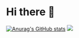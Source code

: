 # Hi there 👋

[![Anurag's GitHub stats](https://github-readme-stats.vercel.app/api?username=vasudev888)](https://github.com/anuraghazra/github-readme-stats)
![](https://komarev.com/ghpvc/?username=your-github-vasudev888&color=green)


<!--
**Vasudev888/Vasudev888** is a ✨ _special_ ✨ repository because its `README.md` (this file) appears on your GitHub profile.

Here are some ideas to get you started:

- 🔭 I’m currently working on ...
- 🌱 I’m currently learning ...
- 👯 I’m looking to collaborate on ...
- 🤔 I’m looking for help with ...
- 💬 Ask me about ...
- 📫 How to reach me: ...
- 😄 Pronouns: ...
- ⚡ Fun fact: ...
-->
